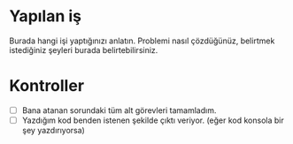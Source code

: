 # Yapılan iş

Burada hangi işi yaptığınızı anlatın. Problemi nasıl çözdüğünüz, belirtmek istediğiniz şeyleri burada belirtebilirsiniz.

# Kontroller

- [ ] Bana atanan sorundaki tüm alt görevleri tamamladım.
- [ ] Yazdığım kod benden istenen şekilde çıktı veriyor. (eğer kod konsola bir şey yazdırıyorsa)
